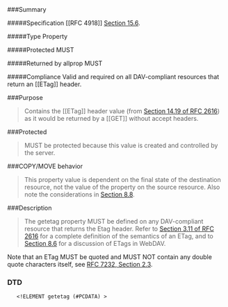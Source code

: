 <!-- --- title: DAV::getetag -->

<div id="summary-box" markdown="1">
###Summary

#####Specification
[[RFC 4918]]
[Section 15.6](http://tools.ietf.org/html/rfc4918#section-15.6).

#####Type
Property

#####Protected
MUST

#####Returned by allprop
MUST

#####Compliance
Valid and required on all DAV-compliant resources that return an [[ETag]] header.
</div>

###Purpose
> Contains the [[ETag]] header value (from [Section 14.19 of RFC 2616](http://tools.ietf.org/html/rfc2616#section-14.19)) as it would be returned by a [[GET]] without accept headers.

###Protected
>MUST be protected because this value is created and controlled by the server.

###COPY/MOVE behavior
>This property value is dependent on the final state of the destination resource, not the value of the property on the source resource.  Also note the considerations in [Section 8.8](http://tools.ietf.org/html/rfc4918#section-8.8).

###Description
>The getetag property MUST be defined on any DAV-compliant resource that returns the Etag header.  Refer to [Section 3.11 of RFC 2616](http://tools.ietf.org/html/rfc2616#section-3.11) for a complete definition of the semantics of an ETag, and to [Section 8.6](http://tools.ietf.org/html/rfc4918#section-8.6) for a discussion of ETags in WebDAV.

Note that an ETag MUST be quoted and MUST NOT contain any double quote characters itself, see [RFC 7232, Section 2.3](https://tools.ietf.org/html/rfc7232#section-2.3).


### DTD
>
```
   <!ELEMENT getetag (#PCDATA) >
```